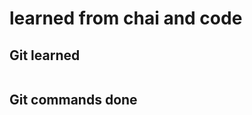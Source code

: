 # learned from chai and code

## Git learned 

```how to link ssh learned 
```

## Git commands done 

```will add them here
```